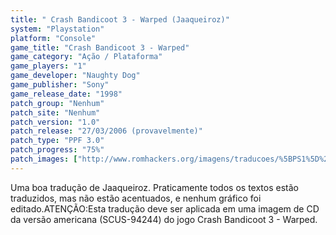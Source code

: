 ```yaml
---
title: " Crash Bandicoot 3 - Warped (Jaaqueiroz)"
system: "Playstation"
platform: "Console"
game_title: "Crash Bandicoot 3 - Warped"
game_category: "Ação / Plataforma"
game_players: "1"
game_developer: "Naughty Dog"
game_publisher: "Sony"
game_release_date: "1998"
patch_group: "Nenhum"
patch_site: "Nenhum"
patch_version: "1.0"
patch_release: "27/03/2006 (provavelmente)"
patch_type: "PPF 3.0"
patch_progress: "75%"
patch_images: ["http://www.romhackers.org/imagens/traducoes/%5BPS1%5D%20Crash%20Bandicoot%203%20-%20Warped%20-%20Jaaqueiroz%20-%201.jpg","http://www.romhackers.org/imagens/traducoes/%5BPS1%5D%20Crash%20Bandicoot%203%20-%20Warped%20-%20Jaaqueiroz%20-%202.jpg","http://www.romhackers.org/imagens/traducoes/%5BPS1%5D%20Crash%20Bandicoot%203%20-%20Warped%20-%20Jaaqueiroz%20-%203.jpg"]
---
```

Uma boa tradução de Jaaqueiroz. Praticamente todos os textos estão traduzidos, mas não estão acentuados, e nenhum gráfico foi editado.ATENÇÃO:Esta tradução deve ser aplicada em uma imagem de CD da versão americana (SCUS-94244) do jogo Crash Bandicoot 3 - Warped.